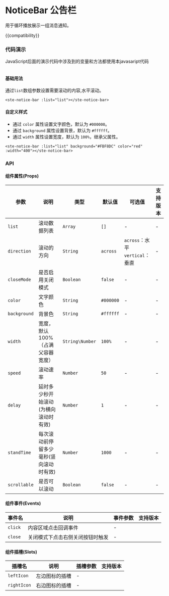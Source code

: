 # NoticeBar 公告栏

用于循环播放展示一组消息通知。

{{compatibility}}

### 代码演示
JavaScript后面的演示代码中涉及到的变量和方法都使用本javasaript代码
```javascript
```

#### 基础用法
通过`list`数组参数设置需要滚动的内容,水平滚动。
```
<ste-notice-bar :list="list"></ste-notice-bar>
```

#### 自定义样式
- 通过 `color` 属性设置文字颜色，默认为 `#000000`。 
- 通过 `background` 属性设置背景，默认为 `#ffffff`。 
- 通过 `width` 属性设置宽度，默认为 `100%`，继承父属性。 
```
<ste-notice-bar :list="list" background="#FBF8DC" color="red" :width="400"></ste-notice-bar>
```

### API
#### 组件属性(Props)

| 参数			| 说明									| 类型				| 默认值		| 可选值									| 支持版本	|
| ---			| ---									| ---				| ---		| ---									| ---		|
| `list`		| 滚动数据列表							| `Array`			| `[]`		| -										| -			|
| `direction`	| 滚动的方向								| `String`			| `across`	| `across`：水平<br/>`vertical`：垂直	| -			|
| `closeMode`	| 是否启用关闭模式						| `Boolean`			| `false`	| -										| -			|
| `color`		| 文字颜色								| `String`			| `#000000`	| -										| -			|
| `background`	| 背景色									| `String`			| `#ffffff`	| -										| -			|
| `width`		| 宽度，默认100%（占满父容器宽度）		| `String\Number`	| `100%`	| -										| -			|
| `speed`		| 滚动速率								| `Number`			| `50`		| -										| -			|
| `delay`		| 延时多少秒开始滚动(为横向滚动时有效)	| `Number`			| `1`		| -										| -			|
| `standTime`	| 每次滚动前停留多少毫秒(竖向滚动时有效)	| `Number`			| `1000`	| -										| -			|
| `scrollable`	| 是否可以滚动							| `Boolean`			| `false`	| -										| -			|

#### 组件事件(Events)

|事件名		|说明								|	事件参数	|支持版本	|
|---		|---								|---		|---		|
| `click`	| 内容区域点击回调事件				|-			|			|
| `close`	| 关闭模式下点击右侧关闭按钮时触发	|-			|			|

#### 组件插槽(Slots)

|插槽名		|说明			|插槽参数	|支持版本	|
|---		|---			|---		|---		|
|`leftIcon`	|左边图标的插槽	|-			|			|
|`rightIcon`|右边图标的插槽	|-			|			|

